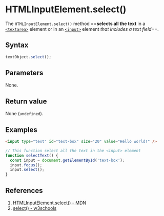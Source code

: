 # HTMLInputElement.select()

The `HTMLInputElement.select()` method ==**selects all the text** in a [`<textarea>`](https://developer.mozilla.org/en-US/docs/Web/HTML/Element/textarea) element or in an [`<input>`](https://developer.mozilla.org/en-US/docs/Web/HTML/Element/input) element _that includes a text field_==.

## Syntax

```js
textObject.select();
```

## Parameters

None.

## Return value

None (`undefined`).

## Examples

```html
<input type="text" id="text-box" size="20" value="Hello world!" />
```

```js
// This function select all the text in the <input> element
function selectText() {
  const input = document.getElementById('text-box');
  input.focus();
  input.select();
}
```

## References

1. [HTMLInputElement.select() - MDN](https://developer.mozilla.org/en-US/docs/Web/API/HTMLInputElement/select)
2. [select() - w3schools](https://www.w3schools.com/jsref/met_text_select.asp)
